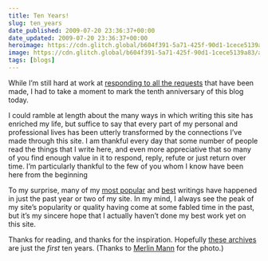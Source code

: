 ```yaml
---
title: Ten Years!
slug: ten_years
date_published: 2009-07-20 23:36:37+00:00
date_updated: 2009-07-20 23:36:37+00:00
heroimage: https://cdn.glitch.global/b604f391-5a71-425f-90d1-1cece5139a83/anil-dash-merlin-mann.jpg?v=1729987110859
image: https://cdn.glitch.global/b604f391-5a71-425f-90d1-1cece5139a83/anil-dash-merlin-mann.jpg?v=1729987110859
tags: [blogs]
---
```

While I’m still hard at work at [responding to all the requests](/2009/07/at-ten-years-im-taking-requests.html) that have been made, I had to take a moment to mark the tenth anniversary of this blog today.

I could ramble at length about the many ways in which writing this site has enriched my life, but suffice to say that every part of my personal and professional lives has been utterly transformed by the connections I’ve made through this site. I am thankful every day that some number of people read the things that I write here, and even more appreciative that so many of you find enough value in it to respond, reply, refute or just return over time. I’m particularly thankful to the few of you whom I know have been here from the beginning

To my surprise, many of my [most popular](/most-popular/) and [best](/best-of/) writings have happened in just the past year or two of my site. In my mind, I always see the peak of my site’s popularity or quality having come at some fabled time in the past, but it’s my sincere hope that I actually haven’t done my best work yet on this site.

Thanks for reading, and thanks for the inspiration. Hopefully [these archives](/archives.html) are just the *first* ten years.
(Thanks to [Merlin Mann](http://www.flickr.com/photos/merlin/3494242472/) for the photo.)

